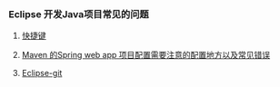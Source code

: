 ### Eclipse 开发Java项目常见的问题

1. [快捷键](hotkey.md)

2. [Maven 的Spring web app 项目配置需要注意的配置地方以及常见错误](eclipseSpringError.md)

3. [Eclipse-git](eclipseGit.md)
